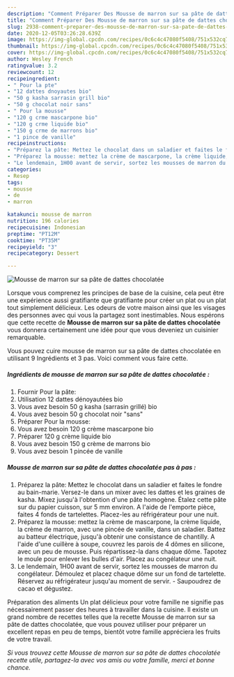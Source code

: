 ```yaml
---
description: "Comment Préparer Des Mousse de marron sur sa pâte de dattes chocolatée"
title: "Comment Préparer Des Mousse de marron sur sa pâte de dattes chocolatée"
slug: 2938-comment-preparer-des-mousse-de-marron-sur-sa-pate-de-dattes-chocolatee
date: 2020-12-05T03:26:28.639Z
image: https://img-global.cpcdn.com/recipes/0c6c4c47080f5408/751x532cq70/mousse-de-marron-sur-sa-pate-de-dattes-chocolatee-photo-principale-de-la-recette.jpg
thumbnail: https://img-global.cpcdn.com/recipes/0c6c4c47080f5408/751x532cq70/mousse-de-marron-sur-sa-pate-de-dattes-chocolatee-photo-principale-de-la-recette.jpg
cover: https://img-global.cpcdn.com/recipes/0c6c4c47080f5408/751x532cq70/mousse-de-marron-sur-sa-pate-de-dattes-chocolatee-photo-principale-de-la-recette.jpg
author: Wesley French
ratingvalue: 3.2
reviewcount: 12
recipeingredient:
- " Pour la pte"
- "12 dattes dnoyautes bio"
- "50 g kasha sarrasin grill bio"
- "50 g chocolat noir sans"
- " Pour la mousse"
- "120 g crme mascarpone bio"
- "120 g crme liquide bio"
- "150 g crme de marrons bio"
- "1 pince de vanille"
recipeinstructions:
- "Préparez la pâte: Mettez le chocolat dans un saladier et faites le fondre au bain-marie. Versez-le dans un mixer avec les dattes et les graines de kasha. Mixez jusqu&#39;à l&#39;obtention d&#39;une pâte homogène. Étalez cette pâte sur du papier cuisson, sur 5 mm environ. A l&#39;aide de l&#39;emporte pièce, faites 4 fonds de tartelettes. Placez-les au réfrigérateur pour une nuit."
- "Préparez la mousse: mettez la crème de mascarpone, la crème liquide, la crème de marron, avec une pincée de vanille, dans un saladier. Battez au batteur électrique, jusqu&#39;à obtenir une consistance de chantilly. A l&#39;aide d&#39;une cuillère à soupe, couvrez les parois de 4 dômes en silicone, avec un peu de mousse. Puis répartissez-la dans chaque dôme. Tapotez le moule pour enlever les bulles d&#39;air. Placez au congélateur une nuit."
- "Le lendemain, 1H00 avant de servir, sortez les mousses de marron du congélateur. Démoulez et placez chaque dôme sur un fond de tartelette. Réservez au réfrigérateur jusqu&#39;au moment de servir. Saupoudrez de cacao et dégustez."
categories:
- Resep
tags:
- mousse
- de
- marron

katakunci: mousse de marron 
nutrition: 196 calories
recipecuisine: Indonesian
preptime: "PT12M"
cooktime: "PT35M"
recipeyield: "3"
recipecategory: Dessert

---
```



![Mousse de marron sur sa pâte de dattes chocolatée](https://img-global.cpcdn.com/recipes/0c6c4c47080f5408/751x532cq70/mousse-de-marron-sur-sa-pate-de-dattes-chocolatee-photo-principale-de-la-recette.jpg)

Lorsque vous comprenez les principes de base de la cuisine, cela peut être une expérience aussi gratifiante que gratifiante pour créer un plat ou un plat tout simplement délicieux. Les odeurs de votre maison ainsi que les visages des personnes avec qui vous la partagez sont inestimables. Nous espérons que cette recette de <strong> Mousse de marron sur sa pâte de dattes chocolatée </strong> vous donnera certainement une idée pour que vous deveniez un cuisinier remarquable.

<!--inarticleads1-->

Vous pouvez cuire mousse de marron sur sa pâte de dattes chocolatée en utilisant 9 Ingrédients et 3 pas. Voici comment vous faire cette.

##### Ingrédients de mousse de marron sur sa pâte de dattes chocolatée :

1. Fournir  Pour la pâte:
1. Utilisation 12 dattes dénoyautées bio
1. Vous avez besoin 50 g kasha (sarrasin grillé) bio
1. Vous avez besoin 50 g chocolat noir &#34;sans&#34;
1. Préparer  Pour la mousse:
1. Vous avez besoin 120 g crème mascarpone bio
1. Préparer 120 g crème liquide bio
1. Vous avez besoin 150 g crème de marrons bio
1. Vous avez besoin 1 pincée de vanille




<!--inarticleads2-->

##### Mousse de marron sur sa pâte de dattes chocolatée pas à pas :

1. Préparez la pâte: Mettez le chocolat dans un saladier et faites le fondre au bain-marie. Versez-le dans un mixer avec les dattes et les graines de kasha. Mixez jusqu&#39;à l&#39;obtention d&#39;une pâte homogène. Étalez cette pâte sur du papier cuisson, sur 5 mm environ. A l&#39;aide de l&#39;emporte pièce, faites 4 fonds de tartelettes. Placez-les au réfrigérateur pour une nuit.
1. Préparez la mousse: mettez la crème de mascarpone, la crème liquide, la crème de marron, avec une pincée de vanille, dans un saladier. Battez au batteur électrique, jusqu&#39;à obtenir une consistance de chantilly. A l&#39;aide d&#39;une cuillère à soupe, couvrez les parois de 4 dômes en silicone, avec un peu de mousse. Puis répartissez-la dans chaque dôme. Tapotez le moule pour enlever les bulles d&#39;air. Placez au congélateur une nuit.
1. Le lendemain, 1H00 avant de servir, sortez les mousses de marron du congélateur. Démoulez et placez chaque dôme sur un fond de tartelette. Réservez au réfrigérateur jusqu&#39;au moment de servir. - Saupoudrez de cacao et dégustez.




<!--inarticleads1-->

<p>
Préparation des aliments Un plat délicieux pour votre famille ne signifie pas nécessairement passer des heures à travailler dans la cuisine. Il existe un grand nombre de recettes telles que la recette Mousse de marron sur sa pâte de dattes chocolatée, que vous pouvez utiliser pour préparer un excellent repas en peu de temps, bientôt votre famille appréciera les fruits de votre travail.
</p>

<p>
<i>Si vous trouvez cette Mousse de marron sur sa pâte de dattes chocolatée recette utile, partagez-la avec vos amis ou votre famille, merci et bonne chance.</i>
</p>
